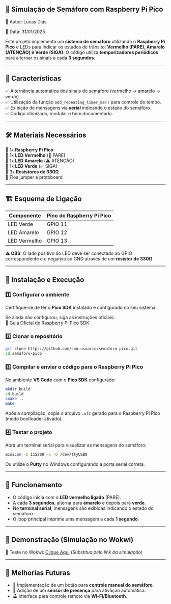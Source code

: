 ## 🚦 Simulação de Semáforo com Raspberry Pi Pico
📌 Autor: Lucas Dias

📆 Data: 31/01/2025

Este projeto implementa um **sistema de semáforo** utilizando o **Raspberry Pi Pico** e LEDs para indicar os estados de trânsito: **Vermelho (PARE), Amarelo (ATENÇÃO) e Verde (SIGA)**. O código utiliza **temporizadores periódicos** para alternar os sinais a cada **3 segundos**.  

---

## 📌 **Características**
✅ Alternância automática dos sinais do semáforo (vermelho → amarelo → verde).  
✅ Utilização da função `add_repeating_timer_ms()` para controle do tempo.  
✅ Exibição de mensagens via **serial** indicando o estado do semáforo.  
✅ Código otimizado, modular e bem documentado.  

---

## 🛠 **Materiais Necessários**
🔹 1x **Raspberry Pi Pico**  
🔹 1x **LED Vermelho** (🚦 PARE)  
🔹 1x **LED Amarelo** (⚠️ ATENÇÃO)  
🔹 1x **LED Verde** (✅ SIGA)  
🔹 3x **Resistores de 330Ω**  
🔹 Fios jumper e protoboard  

---

## 🏗 **Esquema de Ligação**
| Componente | Pino do Raspberry Pi Pico |
|------------|---------------------------|
| LED Verde  | GPIO 11                   |
| LED Amarelo| GPIO 12                   |
| LED Vermelho| GPIO 13                   |

**⚠️ OBS:** O lado positivo do LED deve ser conectado ao GPIO correspondente e o negativo ao GND através de um **resistor de 330Ω**.

---

## 📜 **Instalação e Execução**

### **1️⃣ Configurar o ambiente**
Certifique-se de ter o **Pico SDK** instalado e configurado no seu sistema.  

Se ainda não configurou, siga as instruções oficiais:  
🔗 [Guia Oficial do Raspberry Pi Pico SDK](https://github.com/raspberrypi/pico-sdk)

### **2️⃣ Clonar o repositório**
```bash
git clone https://github.com/seu-usuario/semaforo-pico.git
cd semaforo-pico
```

### **3️⃣ Compilar e enviar o código para o Raspberry Pi Pico**
No ambiente **VS Code** com o **Pico SDK** configurado:  
```bash
mkdir build
cd build
cmake ..
make
```
Após a compilação, copie o arquivo `.uf2` gerado para o Raspberry Pi Pico (modo bootloader ativado).

### **4️⃣ Testar o projeto**
Abra um terminal serial para visualizar as mensagens do semáforo:  
```bash
minicom -b 115200 -o -D /dev/ttyUSB0
```
Ou utilize o **Putty** no Windows configurando a porta serial correta.

---

## 🎯 **Funcionamento**
- O código inicia com o **LED vermelho ligado** (PARE).  
- A cada **3 segundos**, alterna para **amarelo** e depois para **verde**.  
- No **terminal serial**, mensagens são exibidas indicando o estado do semáforo.  
- O loop principal imprime uma mensagem a cada **1 segundo**.  

---

## 🎥 **Demonstração (Simulação no Wokwi)**
🔗 Teste no Wokwi: [Clique Aqui](https://wokwi.com/projects/123456) *(Substitua pelo link da simulação)*  

---

## 📌 **Melhorias Futuras**
- 🚀 Implementação de um botão para **controle manual do semáforo**.  
- 📡 Adição de um **sensor de presença** para ativação automática.  
- 🕹️ Interface para controle remoto via **Wi-Fi/Bluetooth**.  

